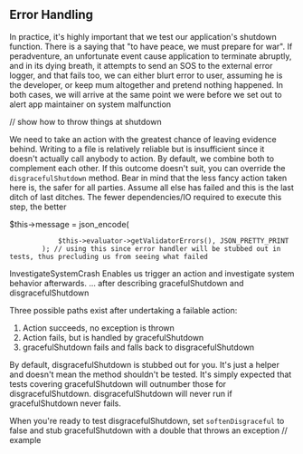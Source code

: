 ## Error Handling

In practice, it's highly important that we test our application's shutdown function. There is a saying that "to have peace, we must prepare for war". If peradventure, an unfortunate event cause application to terminate abruptly, and in its dying breath, it attempts to send an SOS to the external error logger, and that fails too, we can either blurt error to user, assuming he is the developer, or keep mum altogether and pretend nothing happened. In both cases, we will arrive at the same point we were before we set out to alert app maintainer on system malfunction

// show how to throw things at shutdown

We need to take an action with the greatest chance of leaving evidence behind. Writing to a file is relatively reliable but is insufficient since it doesn't actually call anybody to action. By default, we combine both to complement each other. If this outcome doesn't suit, you can override the `disgracefulShutdown` method. Bear in mind that the less fancy action taken here is, the safer for all parties. Assume all else has failed and this is the last ditch of last ditches. The fewer dependencies/IO required to execute this step, the better

$this->message = json_encode(

				$this->evaluator->getValidatorErrors(), JSON_PRETTY_PRINT
			); // using this since error handler will be stubbed out in tests, thus precluding us from seeing what failed

InvestigateSystemCrash
Enables us trigger an action and investigate system behavior afterwards.
... after describing gracefulShutdown and disgracefulShutdown

Three possible paths exist after undertaking a failable action:
1. Action succeeds, no exception is thrown
1. Action fails, but is handled by gracefulShutdown
1. gracefulShutdown fails and falls back to disgracefulShutdown

By default, disgracefulShutdown is stubbed out for you. It's just a helper and doesn't mean the method shouldn't be tested. It's simply expected that tests covering gracefulShutdown will outnumber those for disgracefulShutdown. disgracefulShutdown will never run if gracefulShutdown never fails.

When you're ready to test disgracefulShutdown, set `softenDisgraceful` to false and stub gracefulShutdown with a double that throws an exception
// example